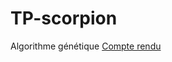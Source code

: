 # TP-scorpion
Algorithme génétique
[Compte rendu](https://github.com/fab37100/TP-scorpion/blob/master/TpScorpionFabienPETIT.pdf)
